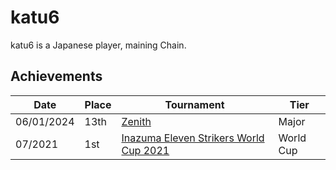 # katu6

katu6 is a Japanese player, maining Chain.

## Achievements

| Date | Place | Tournament | Tier |
| - | - | - | - |
| 06/01/2024 | 13th | [Zenith](../..//tournaments/misc/zenith.md) | Major |
| 07/2021 | 1st | [Inazuma Eleven Strikers World Cup 2021](../..//tournaments/worldcup21.md) | World Cup |

